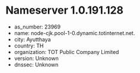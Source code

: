 # Nameserver 1.0.191.128

* as_number: 23969
* name: node-cjk.pool-1-0.dynamic.totinternet.net.
* city: Ayutthaya
* country: TH
* organization: TOT Public Company Limited
* version: Unknown
* dnssec: Unknown
